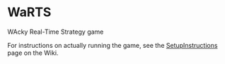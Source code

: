# WaRTS

WAcky Real-Time Strategy game

For instructions on actually running the game, see the
[SetupInstructions](https://github.com/CheeseLord/warts/wiki/SetupInstructions)
page on the Wiki.


